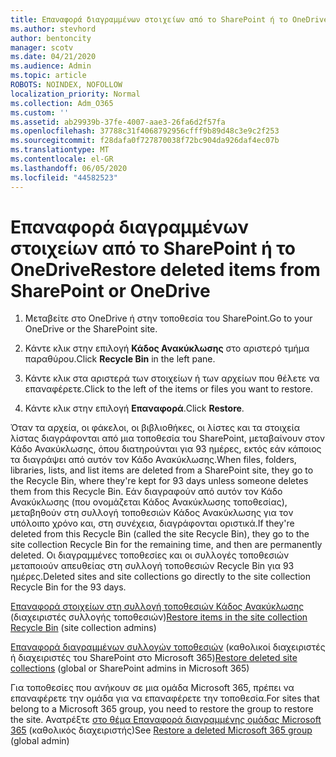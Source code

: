 ```yaml
---
title: Επαναφορά διαγραμμένων στοιχείων από το SharePoint ή το OneDrive
ms.author: stevhord
author: bentoncity
manager: scotv
ms.date: 04/21/2020
ms.audience: Admin
ms.topic: article
ROBOTS: NOINDEX, NOFOLLOW
localization_priority: Normal
ms.collection: Adm_O365
ms.custom: ''
ms.assetid: ab29939b-37fe-4007-aae3-26fa6d2f57fa
ms.openlocfilehash: 37788c31f4068792956cfff9b89d48c3e9c2f253
ms.sourcegitcommit: f28dafa0f727870038f72bc904da926daf4ec07b
ms.translationtype: MT
ms.contentlocale: el-GR
ms.lasthandoff: 06/05/2020
ms.locfileid: "44582523"
---
```

# <a name="restore-deleted-items-from-sharepoint-or-onedrive"></a><span data-ttu-id="57bea-102">Επαναφορά διαγραμμένων στοιχείων από το SharePoint ή το OneDrive</span><span class="sxs-lookup"><span data-stu-id="57bea-102">Restore deleted items from SharePoint or OneDrive</span></span>

1. <span data-ttu-id="57bea-103">Μεταβείτε στο OneDrive ή στην τοποθεσία του SharePoint.</span><span class="sxs-lookup"><span data-stu-id="57bea-103">Go to your OneDrive or the SharePoint site.</span></span>
    
2. <span data-ttu-id="57bea-104">Κάντε κλικ στην επιλογή **Κάδος Ανακύκλωσης** στο αριστερό τμήμα παραθύρου.</span><span class="sxs-lookup"><span data-stu-id="57bea-104">Click **Recycle Bin** in the left pane.</span></span> 
    
3. <span data-ttu-id="57bea-105">Κάντε κλικ στα αριστερά των στοιχείων ή των αρχείων που θέλετε να επαναφέρετε.</span><span class="sxs-lookup"><span data-stu-id="57bea-105">Click to the left of the items or files you want to restore.</span></span>
    
4. <span data-ttu-id="57bea-106">Κάντε κλικ στην επιλογή **Επαναφορά**.</span><span class="sxs-lookup"><span data-stu-id="57bea-106">Click **Restore**.</span></span> 
    
<span data-ttu-id="57bea-107">Όταν τα αρχεία, οι φάκελοι, οι βιβλιοθήκες, οι λίστες και τα στοιχεία λίστας διαγράφονται από μια τοποθεσία του SharePoint, μεταβαίνουν στον Κάδο Ανακύκλωσης, όπου διατηρούνται για 93 ημέρες, εκτός εάν κάποιος τα διαγράψει από αυτόν τον Κάδο Ανακύκλωσης.</span><span class="sxs-lookup"><span data-stu-id="57bea-107">When files, folders, libraries, lists, and list items are deleted from a SharePoint site, they go to the Recycle Bin, where they're kept for 93 days unless someone deletes them from this Recycle Bin.</span></span> <span data-ttu-id="57bea-108">Εάν διαγραφούν από αυτόν τον Κάδο Ανακύκλωσης (που ονομάζεται Κάδος Ανακύκλωσης τοποθεσίας), μεταβηθούν στη συλλογή τοποθεσιών Κάδος Ανακύκλωσης για τον υπόλοιπο χρόνο και, στη συνέχεια, διαγράφονται οριστικά.</span><span class="sxs-lookup"><span data-stu-id="57bea-108">If they're deleted from this Recycle Bin (called the site Recycle Bin), they go to the site collection Recycle Bin for the remaining time, and then are permanently deleted.</span></span> <span data-ttu-id="57bea-109">Οι διαγραμμένες τοποθεσίες και οι συλλογές τοποθεσιών μεταποιούν απευθείας στη συλλογή τοποθεσιών Recycle Bin για 93 ημέρες.</span><span class="sxs-lookup"><span data-stu-id="57bea-109">Deleted sites and site collections go directly to the site collection Recycle Bin for the 93 days.</span></span>
  
<span data-ttu-id="57bea-110">[Επαναφορά στοιχείων στη συλλογή τοποθεσιών Κάδος Ανακύκλωσης](https://go.microsoft.com/fwlink/?linkid=867800) (διαχειριστές συλλογής τοποθεσιών)</span><span class="sxs-lookup"><span data-stu-id="57bea-110">[Restore items in the site collection Recycle Bin](https://go.microsoft.com/fwlink/?linkid=867800) (site collection admins)</span></span> 
  
<span data-ttu-id="57bea-111">[Επαναφορά διαγραμμένων συλλογών τοποθεσιών](https://go.microsoft.com/fwlink/?linkid=867660) (καθολικοί διαχειριστές ή διαχειριστές του SharePoint στο Microsoft 365)</span><span class="sxs-lookup"><span data-stu-id="57bea-111">[Restore deleted site collections](https://go.microsoft.com/fwlink/?linkid=867660) (global or SharePoint admins in Microsoft 365)</span></span> 
  
<span data-ttu-id="57bea-112">Για τοποθεσίες που ανήκουν σε μια ομάδα Microsoft 365, πρέπει να επαναφέρετε την ομάδα για να επαναφέρετε την τοποθεσία.</span><span class="sxs-lookup"><span data-stu-id="57bea-112">For sites that belong to a Microsoft 365 group, you need to restore the group to restore the site.</span></span> <span data-ttu-id="57bea-113">Ανατρέξτε [στο θέμα Επαναφορά διαγραμμένης ομάδας Microsoft 365](https://go.microsoft.com/fwlink/?linkid=867802) (καθολικός διαχειριστής)</span><span class="sxs-lookup"><span data-stu-id="57bea-113">See [Restore a deleted Microsoft 365 group](https://go.microsoft.com/fwlink/?linkid=867802) (global admin)</span></span> 
  

